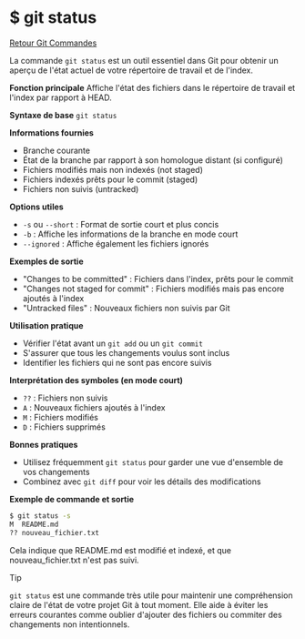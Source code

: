 # $ git status

[Retour Git Commandes](./git_commandes.md)

La commande `git status` est un outil essentiel dans Git pour obtenir un aperçu de l'état actuel de votre répertoire de travail et de l'index.

**Fonction principale** 
Affiche l'état des fichiers dans le répertoire de travail et l'index par rapport à HEAD.

**Syntaxe de base** 
`git status`

**Informations fournies** 

- Branche courante
- État de la branche par rapport à son homologue distant (si configuré)
- Fichiers modifiés mais non indexés (not staged)
- Fichiers indexés prêts pour le commit (staged)
- Fichiers non suivis (untracked)

**Options utiles** 

- `-s` ou `--short` : Format de sortie court et plus concis
- `-b` : Affiche les informations de la branche en mode court
- `--ignored` : Affiche également les fichiers ignorés

**Exemples de sortie** 

- "Changes to be committed" : Fichiers dans l'index, prêts pour le commit
- "Changes not staged for commit" : Fichiers modifiés mais pas encore ajoutés à l'index
- "Untracked files" : Nouveaux fichiers non suivis par Git

**Utilisation pratique** 

- Vérifier l'état avant un `git add` ou un `git commit`
- S'assurer que tous les changements voulus sont inclus
- Identifier les fichiers qui ne sont pas encore suivis

**Interprétation des symboles (en mode court)** 

- `??` : Fichiers non suivis
- `A` : Nouveaux fichiers ajoutés à l'index
- `M` : Fichiers modifiés
- `D` : Fichiers supprimés

**Bonnes pratiques** 

- Utilisez fréquemment `git status` pour garder une vue d'ensemble de vos changements
- Combinez avec `git diff` pour voir les détails des modifications

**Exemple de commande et sortie** 

```bash
$ git status -s
M  README.md
?? nouveau_fichier.txt
```
Cela indique que README.md est modifié et indexé, et que nouveau_fichier.txt n'est pas suivi.

> [!TIP]
>
> `git status` est une commande très utile pour maintenir une compréhension claire de l'état de votre projet Git à tout moment. Elle aide à éviter les erreurs courantes comme oublier d'ajouter des fichiers ou commiter des changements non intentionnels.

